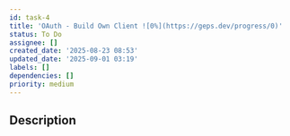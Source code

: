 ```yaml
---
id: task-4
title: 'OAuth - Build Own Client ![0%](https://geps.dev/progress/0)'
status: To Do
assignee: []
created_date: '2025-08-23 08:53'
updated_date: '2025-09-01 03:19'
labels: []
dependencies: []
priority: medium
---
```


## Description
